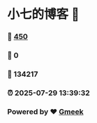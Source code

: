# 小七的博客 :link:  
### :page_facing_up: [450](/tag.html) 
### :speech_balloon: 0 
### :hibiscus: 134217 
### :alarm_clock: 2025-07-29 13:39:32 
### Powered by :heart: [Gmeek](https://github.com/Meekdai/Gmeek)
